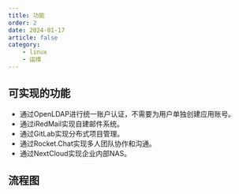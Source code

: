 ```yaml
---
title: 功能
order: 2
date: 2024-01-17
article: false
category:
    - linux
    - 运维
---
```


## 可实现的功能

* 通过OpenLDAP进行统一账户认证，不需要为用户单独创建应用账号。
* 通过iRedMail实现自建邮件系统。
* 通过GitLab实现分布式项目管理。
* 通过Rocket.Chat实现多人团队协作和沟通。
* 通过NextCloud实现企业内部NAS。

## 流程图
